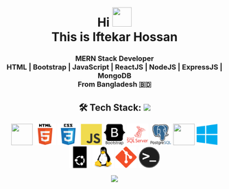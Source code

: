 <h1 align="center">
    Hi  <a href="#"><img src="img/hi.gif" width="45px" height="45px"/> <br> </a> This is Iftekar Hossan
  </h1>
  
  <h3 align="center"> MERN Stack Developer <br>  HTML | Bootstrap | JavaScript | ReactJS | NodeJS | ExpressJS | MongoDB <br/>From Bangladesh 🇧🇩</h3>
  

  <h2 align="center"> 🛠️ Tech Stack: <a href="#"><img src="https://media2.giphy.com/media/QssGEmpkyEOhBCb7e1/giphy.gif?cid=ecf05e47a0n3gi1bfqntqmob8g9aid1oyj2wr3ds3mg700bl&rid=giphy.gif" height="30px"></a></h2>
  <p align="center">
    <img width="50" height="50" src="https://code.visualstudio.com/favicon.ico"/>
    <img width="50" height="50" src="https://raw.githubusercontent.com/devicons/devicon/master/icons/html5/html5-original-wordmark.svg"/>
    <img width="50" height="50" src="https://raw.githubusercontent.com/devicons/devicon/master/icons/css3/css3-original-wordmark.svg"/>
    <img width="50" height="50" src="https://raw.githubusercontent.com/devicons/devicon/master/icons/javascript/javascript-original.svg"/>
    <img width="50" height="50" src="https://raw.githubusercontent.com/devicons/devicon/master/icons/bootstrap/bootstrap-plain-wordmark.svg"/>
    <img width="50" height="50" src="https://raw.githubusercontent.com/devicons/devicon/master/icons/microsoftsqlserver/microsoftsqlserver-plain-wordmark.svg"/>
    <img width="50" height="50" src="https://raw.githubusercontent.com/devicons/devicon/master/icons/postgresql/postgresql-original-wordmark.svg"/> 
    <img width="50" height="50" src="https://www.vectorlogo.zone/logos/getpostman/getpostman-icon.svg"/>
    <img width="50" height="50" src="https://raw.githubusercontent.com/devicons/devicon/master/icons/windows8/windows8-original.svg"/>
    <img width="50" height="50" src="https://raw.githubusercontent.com/devicons/devicon/master/icons/ubuntu/ubuntu-plain.svg"/>
    <img width="50" height="50" src="https://raw.githubusercontent.com/devicons/devicon/master/icons/linux/linux-original.svg"/>
    <img width="50" height="50" src="https://raw.githubusercontent.com/devicons/devicon/master/icons/git/git-original.svg"/>
    <img width="50" height="50" src="https://raw.githubusercontent.com/github/explore/80688e429a7d4ef2fca1e82350fe8e3517d3494d/topics/terminal/terminal.png"/>
    
  </p>
  
  
  
  <div align="center">
    <a href="#"><img src="https://media.giphy.com/media/vmGjjH1XOjViEfbBfZ/giphy.gif" width="128"></a>
  </div>
  

  
  
